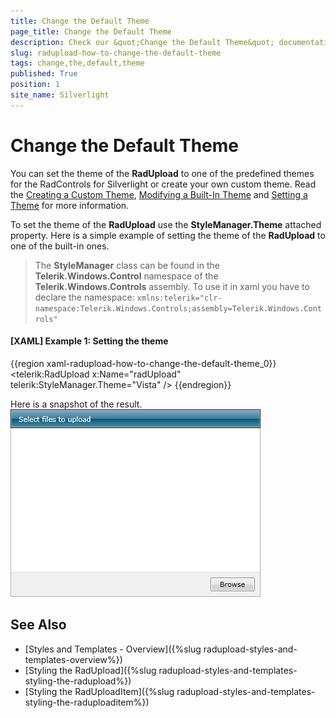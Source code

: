```yaml
---
title: Change the Default Theme
page_title: Change the Default Theme
description: Check our &quot;Change the Default Theme&quot; documentation article for the RadUpload {{ site.framework_name }} control.
slug: radupload-how-to-change-the-default-theme
tags: change,the,default,theme
published: True
position: 1
site_name: Silverlight
---
```


# Change the Default Theme

You can set the theme of the __RadUpload__ to one of the predefined themes for the RadControls for Silverlight or create your own custom theme. Read the [Creating a Custom Theme](http://www.telerik.com/help/silverlight/common-styling-and-appearance-creating-custom-theme.html), [Modifying a Built-In Theme](http://www.telerik.com/help/silverlight/common-styling-apperance-modifying-built-in-theme.html) and [Setting a Theme](http://www.telerik.com/help/silverlight/common-styling-apperance-setting-theme.html) for more information.

To set the theme of the __RadUpload__ use the __StyleManager.Theme__ attached property. Here is a simple example of setting the theme of the __RadUpload__ to one of the built-in ones.		

>The __StyleManager__ class can be found in the __Telerik.Windows.Control__ namespace of the __Telerik.Windows.Controls__ assembly. To use it in xaml you have to declare the namespace: `xmlns:telerik="clr-namespace:Telerik.Windows.Controls;assembly=Telerik.Windows.Controls"`

#### __[XAML] Example 1: Setting the theme__
{{region xaml-radupload-how-to-change-the-default-theme_0}}
	<telerik:RadUpload x:Name="radUpload"
					   telerik:StyleManager.Theme="Vista" />
{{endregion}}

Here is a snapshot of the result.
![{{ site.framework_name }} RadUpload Vista Theme](images/RadUpload_How_To_Change_Theme_01.png)

## See Also
 * [Styles and Templates - Overview]({%slug radupload-styles-and-templates-overview%})
 * [Styling the RadUpload]({%slug radupload-styles-and-templates-styling-the-radupload%})
 * [Styling the RadUploadItem]({%slug radupload-styles-and-templates-styling-the-raduploaditem%})

